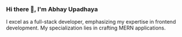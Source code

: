 ###                             Hi there 👋, I'm Abhay Upadhaya

I excel as a full-stack developer, emphasizing my expertise in frontend development. My specialization lies in crafting MERN applications.

<!--
**Abhay3333/Abhay3333** is a ✨ _special_ ✨ repository because its `README.md` (this file) appears on your GitHub profile.

Here are some ideas to get you started:

- 🔭 I’m currently working on ...
- 🌱 I’m currently learning MERN Stack, React Native
- 👯 I’m looking to collaborate on 
- 🤔 I’m looking for help with ...
- 💬 Ask me about MERN Stack development, with a focus on React JS, Node JS, Express.js and MongoDB .
- 📫 How to reach me: abhayupadhaya829@gmail.com
- 😄 Pronouns: ...
- ⚡ Fun fact: ...
-->



